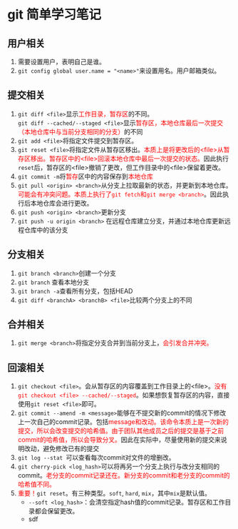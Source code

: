 # git 简单学习笔记

## 用户相关
1. 需要设置用户，表明自己是谁。
2. `git config global user.name = "<name>"`来设置用名。用户邮箱类似。
 
 
## 提交相关
1. `git diff <file>`显示<font color = "red">工作目录，暂存区</font>的不同。
<br>`git diff --cached/--staged <file>`显示<font color = "red">暂存区，本地仓库最后一次提交（本地仓库中与当前分支相同的分支）</font>的不同
2. `git add <file>`将指定文件提交到暂存区。
3. `git reset <file>`将指定文件从暂存区移出。<font color = "red">本质上是将更改后的&lt;file&gt;从暂存区移出。暂存区中的&lt;file&gt;回滚本地仓库中最后一次提交的状态。</font>因此执行`reset`后，暂存区的&lt;file&gt;撤销了更改，但工作目录中的&lt;file&gt;保留着更改。
4. `git commit -m`将<font color = "red">暂存</font>区中的内容保存到<font color = "red">本地仓库</font>
5. `git pull <origin> <branch>`从分支上拉取最新的状态，并更新到本地仓库。<font color = "red">可能会有冲突问题。本质上执行了`git fetch`和`git merge <branch>`</font>。因此执行后本地仓库会进行更改。
6. `git push <origin> <branch>`更新分支
7. `git push -u origin <branch>` 在远程仓库建立分支，并通过本地仓库更新远程仓库中的该分支

## 分支相关
1. `git branch <branch>`创建一个分支
2. `git branch` 查看本地分支
3. `git branch -a`查看所有分支，包括HEAD
4. `git diff <branchA> <branchB> <file>`比较两个分支上的不同

## 合并相关  
1. `git merge <branch>`将指定分支合并到当前分支上，<font color = "red">会引发合并冲突。</font>


## 回滚相关
1. `git checkout <file>`。会从暂存区的内容覆盖到工作目录上的&lt;file&gt;。<font color = "red">没有`git checkout <file> --cached/--staged`</font>。如果想恢复暂存区的内容，直接使用`git reset <file>`即可。
2. `git commit --amend -m <message>`能够在不提交新的commit的情况下修改上一次自己的commit记录。包括<font color = "red">message和改动。该命令本质上是一次新的提交，所以会改变提交的哈希值。由于团队其他成员之后的提交是基于之前commit的哈希值，所以会导致分叉。</font>因此在实际中，尽量使用新的提交来说明改动，避免修改已有的提交
3. `git log --stat `可以查看每次commit对文件的增删改。
4. `git cherry-pick <log_hash>`可以将再另一个分支上执行与改分支相同的commit。<font color = "red">老分支的commit记录还在。新分支的commit和老分支的commit的哈希值不同。</font>
5. <font color = "red">重要！</font>`git reset`。有三种类型。`soft`, `hard`, `mix`，其中`mix`是默认值。 
    + `--soft <log_hash>`：会清空指定hash值的commit记录。暂存区和工作目录都会保留更改。
    +  sdf 